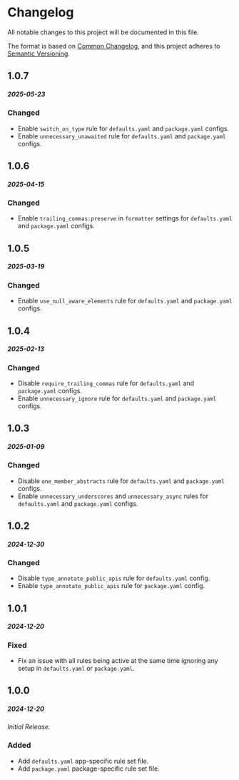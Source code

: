 # Changelog

All notable changes to this project will be documented in this file.

The format is based on [Common Changelog](https://common-changelog.org/), and this project adheres to [Semantic Versioning](https://semver.org/spec/v2.0.0-rc.1.html).

## 1.0.7

##### 2025-05-23

### Changed

- Enable `switch_on_type` rule for `defaults.yaml` and `package.yaml` configs.
- Enable `unnecessary_unawaited` rule for `defaults.yaml` and `package.yaml` configs.

## 1.0.6

##### 2025-04-15

### Changed

- Enable `trailing_commas:preserve` in `formatter` settings for `defaults.yaml` and `package.yaml` configs.

## 1.0.5

##### 2025-03-19

### Changed

- Enable `use_null_aware_elements` rule for `defaults.yaml` and `package.yaml` configs.

## 1.0.4

##### 2025-02-13

### Changed

- Disable `require_trailing_commas` rule for `defaults.yaml` and `package.yaml` configs.
- Enable `unnecessary_ignore` rule for `defaults.yaml` and `package.yaml` configs.

## 1.0.3

##### 2025-01-09

### Changed

- Disable `one_member_abstracts` rule for `defaults.yaml` and `package.yaml` configs.
- Enable `unnecessary_underscores` and `unnecessary_async` rules for `defaults.yaml` and `package.yaml` configs.

## 1.0.2

##### 2024-12-30

### Changed

- Disable `type_annotate_public_apis` rule for `defaults.yaml` config.
- Enable `type_annotate_public_apis` rule for `package.yaml` config.

## 1.0.1

##### 2024-12-20

### Fixed

- Fix an issue with all rules being active at the same time ignoring any setup in `defaults.yaml` or `package.yaml`.

## 1.0.0

##### 2024-12-20

_Initial Release._

### Added

-   Add `defaults.yaml` app-specific rule set file.
-   Add `package.yaml` package-specific rule set file.